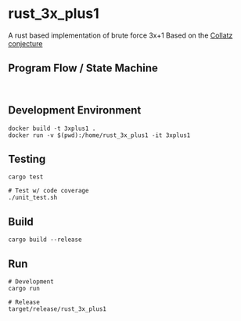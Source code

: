 # rust_3x_plus1
A rust based implementation of brute force 3x+1
Based on the [Collatz conjecture](https://en.wikipedia.org/wiki/Collatz_conjecture#Cycles)

## Program Flow / State Machine
```mermaid


```

## Development Environment
```shell
docker build -t 3xplus1 .
docker run -v $(pwd):/home/rust_3x_plus1 -it 3xplus1
```

## Testing
```shell
cargo test

# Test w/ code coverage
./unit_test.sh
```

## Build
```shell
cargo build --release
```

## Run
```shell
# Development
cargo run

# Release
target/release/rust_3x_plus1
```
